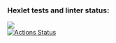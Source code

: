 ### Hexlet tests and linter status:
<a href="https://codeclimate.com/github/zerg959/python-project-lvl1/maintainability"><img src="https://api.codeclimate.com/v1/badges/6f30822d6ecb0cc754cc/maintainability" /></a><br>
[![Actions Status](https://github.com/zerg959/python-project-lvl1/actions/workflows/hexlet-check.yml/badge.svg)](https://github.com/zerg959/python-project-lvl1/actions)
